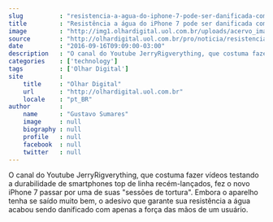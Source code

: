 ```yaml
---
slug          : "resistencia-a-agua-do-iphone-7-pode-ser-danificada-com-dobras-mostra-teste"
title         : "Resistência a água do iPhone 7 pode ser danificada com dobras, mostra teste"
image         : "http://img1.olhardigital.uol.com.br/uploads/acervo_imagens/2016/09/20160916095412_660_420.jpg"
source        : "http://olhardigital.uol.com.br/pro/noticia/resistencia-a-agua-do-iphone-7-pode-ser-danificada-com-dobras-mostra-teste/62211"
date          : "2016-09-16T09:09:00-03:00"
description   : "O canal do Youtube JerryRigverything, que costuma fazer vídeos testando a durabilidade de smartphones top de linha recém-lançados, fez o novo iPhone 7 passar por uma de suas 'sessões de tortura'. Embora o aparelho tenha se saído muito bem, o adesivo que garante sua resistência a água acabou sendo danificado com apenas a força das mãos de um usuário."
categories    : ['technology']
tags          : ['Olhar Digital']
site          :
    title     : "Olhar Digital"
    url       : "http://olhardigital.uol.com.br"
    locale    : "pt_BR"
author        :
    name      : "Gustavo Sumares"
    image     : null
    biography : null
    profile   : null
    facebook  : null
    twitter   : null
---
```


O canal do Youtube JerryRigverything, que costuma fazer vídeos testando a durabilidade de smartphones top de linha recém-lançados, fez o novo iPhone 7 passar por uma de suas "sessões de tortura". Embora o aparelho tenha se saído muito bem, o adesivo que garante sua resistência a água acabou sendo danificado com apenas a força das mãos de um usuário.
